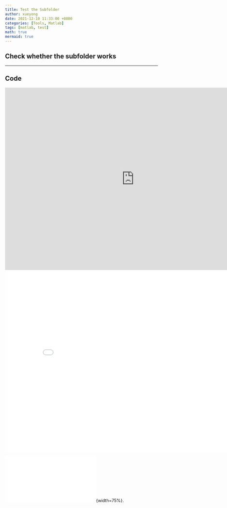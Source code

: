 ```yaml
---
title: Test the Subfolder
author: xueyong
date: 2021-12-10 11:33:00 +0800
categories: [Tools, Matlab]
tags: [matlab, test]
math: true
mermaid: true
---
```


## Check whether the subfolder works
---

## Code

<center><embed src="https://raw.githubusercontent.com/ntuzxy/ntuzxy.github.io/master/figs/matlab/BL_MC.pdf" width="850" height="600"></center>

<center><embed src="../figs/matlab/BL_MC.pdf" width="850" height="600"></center>

![Image Title](./master/figs/matlab/BL_MC.pdf){width=75%}.






